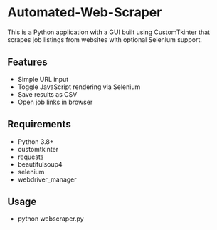 # Automated-Web-Scraper
This is a Python application with a GUI built using CustomTkinter that scrapes job listings from websites with optional Selenium support.

## Features
- Simple URL input
- Toggle JavaScript rendering via Selenium
- Save results as CSV
- Open job links in browser

## Requirements
- Python 3.8+
- customtkinter
- requests
- beautifulsoup4
- selenium
- webdriver_manager

## Usage
- python webscraper.py
